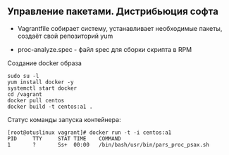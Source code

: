 ## Управление пакетами. Дистрибьюция софта

  * Vagrantfile собирает систему, устанавливает необходимые пакеты, создаёт свой репозиторий yum

  * proc-analyze.spec - файл spec для сборки скрипта в RPM  

Создание docker образа  

    sudo su -l
    yum install docker -y
    systemctl start docker
    cd /vagrant
    docker pull centos
    docker build -t centos:a1 .

Статус команды запуска контейнера:  

    [root@otuslinux vagrant]# docker run -t -i centos:a1
    PID     TTY     STAT TIME    COMMAND
    1       ?       Ss+  00:00   /bin/bash/usr/bin/pars_proc_psax.sh

